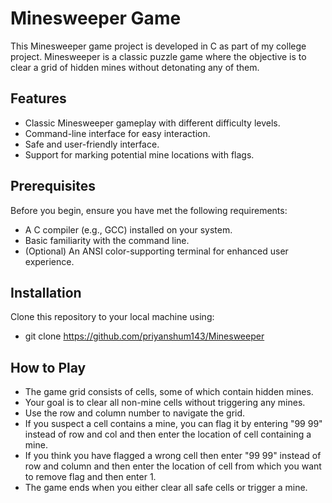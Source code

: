 # Minesweeper Game
This Minesweeper game project is developed in C as part of my college project. Minesweeper is a classic puzzle game where the objective is to clear a grid of hidden mines without detonating any of them.

## Features
- Classic Minesweeper gameplay with different difficulty levels.
- Command-line interface for easy interaction.
- Safe and user-friendly interface.
- Support for marking potential mine locations with flags.

## Prerequisites
Before you begin, ensure you have met the following requirements:

- A C compiler (e.g., GCC) installed on your system.
- Basic familiarity with the command line.
- (Optional) An ANSI color-supporting terminal for enhanced user experience.

## Installation
Clone this repository to your local machine using:
- git clone https://github.com/priyanshum143/Minesweeper

## How to Play  
- The game grid consists of cells, some of which contain hidden mines.
- Your goal is to clear all non-mine cells without triggering any mines.
- Use the row and column number to navigate the grid.
- If you suspect a cell contains a mine, you can flag it by entering "99 99" instead of row and col and then enter the location of cell containing a mine.
- If you think you have flagged a wrong cell then enter "99 99" instead of row and column and then enter the location of cell from which you want to remove flag
    and then enter 1.
- The game ends when you either clear all safe cells or trigger a mine.
